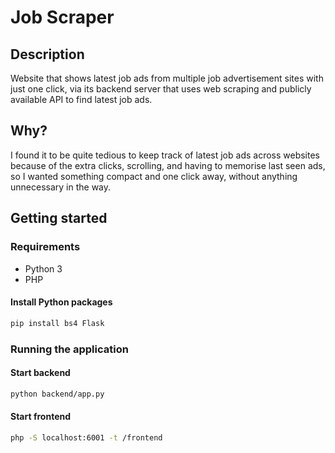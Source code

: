 # Job Scraper



## Description
Website that shows latest job ads from multiple job advertisement sites with just one click, 
via its backend server that uses web scraping and publicly available API to find latest job ads.



## Why?
I found it to be quite tedious to keep track of latest job ads across websites 
because of the extra clicks, scrolling, and having to memorise last seen ads, so I wanted
something compact and one click away, without anything unnecessary in the way.

## Getting started
### Requirements
- Python 3
- PHP

#### Install Python packages
```bash
pip install bs4 Flask
```



### Running the application

#### Start backend
```bash
python backend/app.py
```

#### Start frontend
```bash
php -S localhost:6001 -t /frontend
```
